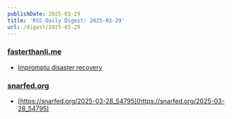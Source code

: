 ```yaml
---
publishDate: 2025-03-29
title: 'RSS Daily Digest: 2025-03-29'
url: /digest/2025-03-29
---
```


### [fasterthanli.me](https://fasterthanli.me/)

  * [Impromptu disaster recovery](https://fasterthanli.me/articles/impromptu-disaster-recovery)
  
### [snarfed.org](https://snarfed.org/)

  * [https://snarfed.org/2025-03-28_54795](https://snarfed.org/2025-03-28_54795)
  
